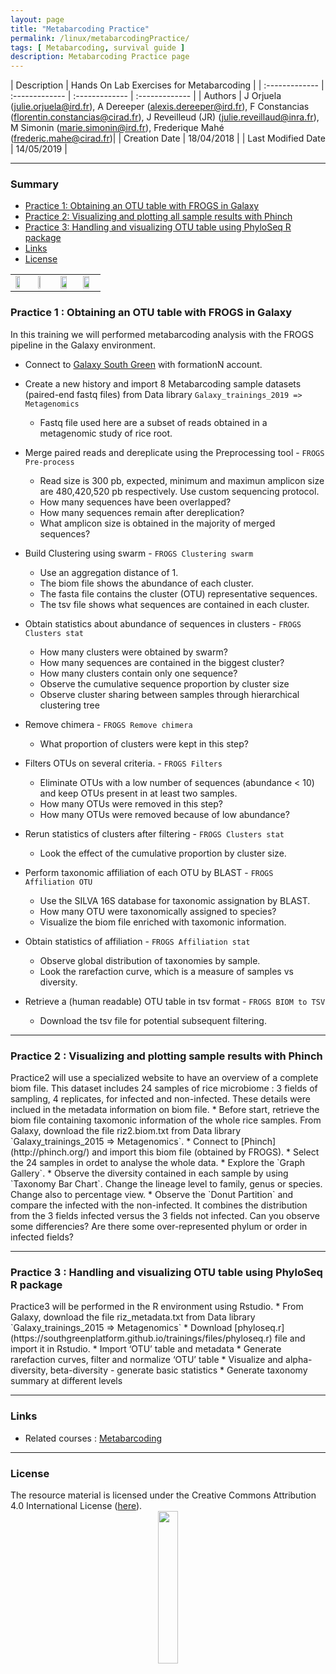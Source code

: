 ```yaml
---
layout: page
title: "Metabarcoding Practice"
permalink: /linux/metabarcodingPractice/
tags: [ Metabarcoding, survival guide ]
description: Metabarcoding Practice page
---
```


| Description | Hands On Lab Exercises for Metabarcoding |
| :------------- | :------------- | :------------- | :------------- |
| Authors | J Orjuela (julie.orjuela@ird.fr), A Dereeper (alexis.dereeper@ird.fr), F Constancias (florentin.constancias@cirad.fr), J Reveilleud (JR) (julie.reveillaud@inra.fr), M Simonin (marie.simonin@ird.fr), Frederique Mahé (frederic.mahe@cirad.fr)| 
| Creation Date | 18/04/2018 |
| Last Modified Date | 14/05/2019 |

-----------------------

### Summary

<!-- TOC depthFrom:2 depthTo:2 withLinks:1 updateOnSave:1 orderedList:0 -->
* [Practice 1: Obtaining an OTU table with FROGS in Galaxy](#practice-1)
* [Practice 2: Visualizing and plotting all sample results with Phinch](#practice-2)
* [Practice 3: Handling and visualizing OTU table using PhyloSeq R package](#practice-3)
* [Links](#links)
* [License](#license)


<a name="practice-1"></a>
<table class="table-contact">
<tr>
<td width="25%"><img width="60%" src="{{ site.url }}/images/trainings-galaxy.png" alt="" />
</td>
<td width="25%"><img width="30%" src="{{ site.url }}/images/FROGS_logo.png" alt="" />
</td>
<td width="25%"><img width="70%" src="{{ site.url }}/images/qiime2.png" alt="" />
</td> 
<td width="25%"><img width="70%" src="{{ site.url }}/images/bioconductor.png" alt="" />
</td> 
</tr>
</table>

### Practice 1 : Obtaining an OTU table with FROGS in Galaxy

In this training we will performed metabarcoding analysis with the FROGS pipeline in the Galaxy environment.
* Connect to [Galaxy South Green](http://galaxy.southgreen.fr/galaxy/) with formationN account.
* Create a new history and import 8 Metabarcoding sample datasets (paired-end fastq files) from Data library
`Galaxy_trainings_2019 => Metagenomics`
  - Fastq file used here are a subset of reads obtained in a metagenomic study of rice root.
  
* Merge paired reads and dereplicate using the Preprocessing tool - `FROGS Pre-process`
  - Read size is 300 pb, expected, minimum and maximun amplicon size are 480,420,520 pb respectively. Use custom sequencing protocol.
  - How many sequences have been overlapped? 
  - How many sequences remain after dereplication?
  - What amplicon size is obtained in the majority of merged sequences?  

* Build Clustering using swarm - `FROGS Clustering swarm`
  - Use an aggregation distance of 1.
  - The biom file shows the abundance of each cluster.
  - The fasta file contains the cluster (OTU) representative sequences.
  - The tsv file shows what sequences are contained in each cluster.

* Obtain statistics about abundance of sequences in clusters - `FROGS Clusters stat`
  - How many clusters were obtained by swarm?
  - How many sequences are contained in the biggest cluster?
  - How many clusters contain only one sequence?
  - Observe the cumulative sequence proportion by cluster size
  - Observe cluster sharing between samples through hierarchical clustering tree
  
* Remove chimera - `FROGS Remove chimera`
  - What proportion of clusters were kept in this step?
  
* Filters OTUs on several criteria. - `FROGS Filters`
  - Eliminate OTUs with a low number of sequences (abundance < 10) and keep OTUs present in at least two samples.
  - How many OTUs were removed in this step?
  - How many OTUs were removed because of low abundance?
  
* Rerun statistics of clusters after filtering - `FROGS Clusters stat`
  - Look the effect of the cumulative proportion by cluster size.
  
* Perform taxonomic affiliation of each OTU by BLAST - `FROGS Affiliation OTU`
  - Use the SILVA 16S database for taxonomic assignation by BLAST.
  - How many OTU were taxonomically assigned to species?
  - Visualize the biom file enriched with taxomonic information.
  
* Obtain statistics of affiliation - `FROGS Affiliation stat`
  - Observe global distribution of taxonomies by sample.
  - Look the rarefaction curve, which is a measure of samples vs diversity.
  
* Retrieve a (human readable) OTU table in tsv format - `FROGS BIOM to TSV`
  - Download the tsv file for potential subsequent filtering.
  
-----------------------


<a name="practice-2"></a>
### Practice 2 : Visualizing and plotting sample results with Phinch
<td>Practice2 will use a specialized website to have an overview of a complete biom file. This dataset includes 24 samples of rice microbiome : 3 fields of sampling, 4 replicates, for infected and non-infected. These details were inclued in the metadata information on biom file. </td>
* Before start, retrieve the biom file containing taxomonic information of the whole rice samples.
From Galaxy, download  the file riz2.biom.txt from Data library `Galaxy_trainings_2015 => Metagenomics`. 
* Connect to [Phinch](http://phinch.org/) and import this biom file (obtained by FROGS).
* Select the 24 samples in ordet to analyse the whole data.
* Explore the `Graph Gallery`.
* Observe the diversity contained in each sample by using `Taxonomy Bar Chart`. Change the lineage level to family, genus or species. Change also to percentage view. 
* Observe the `Donut Partition` and compare the infected with the non-infected. It combines the distribution from the 3 fields infected versus the 3 fields not infected. Can you observe some differencies? Are there some over-represented phylum or order in infected fields?

-----------------------


<a name="practice-3"></a>
### Practice 3 : Handling and visualizing OTU table using PhyloSeq R package
<td>Practice3 will be performed in the R environment using Rstudio.</td>
* From Galaxy, download  the file riz_metadata.txt from Data library `Galaxy_trainings_2015 => Metagenomics`
* Download [phyloseq.r](https://southgreenplatform.github.io/trainings/files/phyloseq.r) file and import it in Rstudio.
* Import ‘OTU’ table and metadata
* Generate rarefaction curves, filter and normalize ‘OTU’ table
* Visualize and alpha-diversity, beta-diversity - generate basic statistics
* Generate taxonomy summary at different levels


-----------------------

### Links
<a name="links"></a>
* Related courses : [Metabarcoding](http://sepsis-omics.github.io/tutorials/modules/frogs/)

-----------------------

### License
<a name="license"></a>

<div>
The resource material is licensed under the Creative Commons Attribution 4.0 International License (<a href="http://creativecommons.org/licenses/by-nc-sa/4.0/">here</a>).
<center><img width="25%" class="img-responsive" src="http://creativecommons.org.nz/wp-content/uploads/2012/05/by-nc-sa1.png"/>
</center>
</div>
